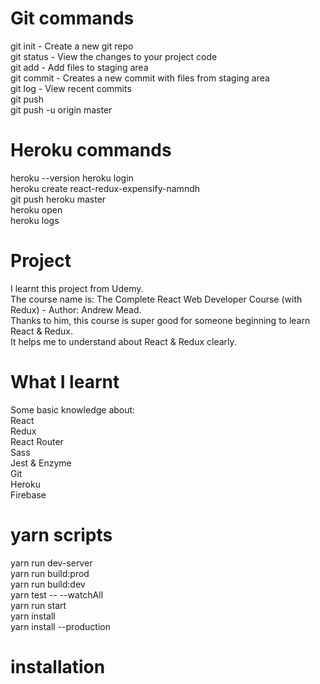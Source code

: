 # Git commands

git init - Create a new git repo  
git status - View the changes to your project code  
git add - Add files to staging area  
git commit - Creates a new commit with files from staging area  
git log - View recent commits  
git push  
git push -u origin master  

# Heroku commands
heroku --version
heroku login  
heroku create react-redux-expensify-namndh  
git push heroku master  
heroku open  
heroku logs  


# Project
I learnt this project from Udemy.   
The course name is: The Complete React Web Developer Course (with Redux) - Author: Andrew Mead.  
Thanks to him, this course is super good for someone beginning to learn React & Redux.  
It helps me to understand about React & Redux clearly.  

# What I learnt
Some basic knowledge about:  
React  
Redux  
React Router  
Sass  
Jest & Enzyme  
Git  
Heroku  
Firebase  

# yarn scripts
yarn run dev-server  
yarn run build:prod  
yarn run build:dev  
yarn test -- --watchAll  
yarn run start  
yarn install  
yarn install --production  

# installation